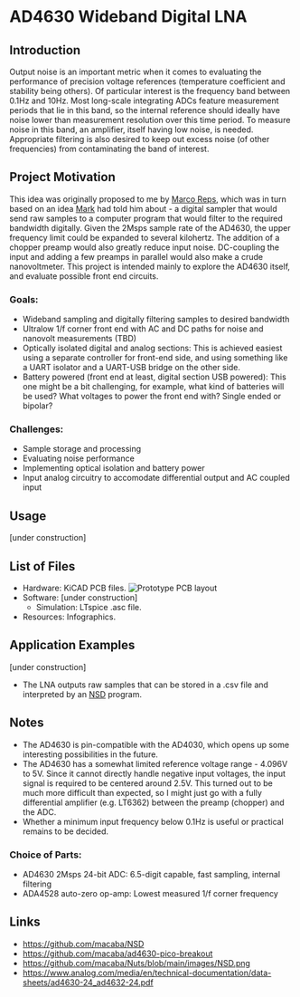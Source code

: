 # AD4630 Wideband Digital LNA
## Introduction
Output noise is an important metric when it comes to evaluating the performance of precision voltage references (temperature coefficient and stability being others). Of particular interest is the frequency band between 0.1Hz and 10Hz. Most long-scale integrating ADCs feature measurement periods that lie in this band, so the internal reference should ideally have noise lower than measurement resolution over this time period. To measure noise in this band, an amplifier, itself having low noise, is needed. Appropriate filtering is also desired to keep out excess noise (of other frequencies) from contaminating the band of interest. 
## Project Motivation
This idea was originally proposed to me by [Marco Reps](https://www.youtube.com/@reps), which was in turn based on an idea [Mark](https://github.com/macaba) had told him about - a digital sampler that would send raw samples to a computer program that would filter to the required bandwidth digitally. Given the 2Msps sample rate of the AD4630, the upper frequency limit could be expanded to several kilohertz. The addition of a chopper preamp would also greatly reduce input noise. DC-coupling the input and adding a few preamps in parallel would also make a crude nanovoltmeter. This project is intended mainly to explore the AD4630 itself, and evaluate possible front end circuits.
### Goals:
- Wideband sampling and digitally filtering samples to desired bandwidth
- Ultralow 1/f corner front end with AC and DC paths for noise and nanovolt measurements (TBD)
- Optically isolated digital and analog sections: This is achieved easiest using a separate controller for front-end side, and using something like a UART isolator and a UART-USB bridge on the other side. 
- Battery powered (front end at least, digital section USB powered): This one might be a bit challenging, for example, what kind of batteries will be used? What voltages to power the front end with? Single ended or bipolar?
### Challenges: 
- Sample storage and processing
- Evaluating noise performance
- Implementing optical isolation and battery power
- Input analog circuitry to accomodate differential output and AC coupled input
## Usage
[under construction]
## List of Files
- Hardware: KiCAD PCB files.
![Prototype PCB layout](https://github.com/NNNILabs/AD4630-Wideband-Digital-LNA/blob/main/resources/front.PNG)
- Software: [under construction]
  - Simulation: LTspice .asc file.
- Resources: Infographics.
## Application Examples
[under construction]
- The LNA outputs raw samples that can be stored in a .csv file and interpreted by an [NSD](https://github.com/macaba/NSD) program. 
## Notes
- The AD4630 is pin-compatible with the AD4030, which opens up some interesting possibilities in the future.
- The AD4630 has a somewhat limited reference voltage range - 4.096V to 5V. Since it cannot directly handle negative input voltages, the input signal is required to be centered around 2.5V. This turned out to be much more difficult than expected, so I might just go with a fully differential amplifier (e.g. LT6362) between the preamp (chopper) and the ADC.
- Whether a minimum input frequency below 0.1Hz is useful or practical remains to be decided. 
### Choice of Parts:
- AD4630 2Msps 24-bit ADC: 6.5-digit capable, fast sampling, internal filtering
- ADA4528 auto-zero op-amp: Lowest measured 1/f corner frequency
## Links
- https://github.com/macaba/NSD
- https://github.com/macaba/ad4630-pico-breakout
- https://github.com/macaba/Nuts/blob/main/images/NSD.png
- https://www.analog.com/media/en/technical-documentation/data-sheets/ad4630-24_ad4632-24.pdf

